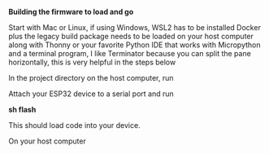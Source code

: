 


**Building the firmware to load and go**

Start with Mac or Linux, if using Windows, WSL2 has to be installed
Docker plus the legacy build package needs to be loaded on your host 
computer along with Thonny or your favorite Python IDE that works with
Micropython and a terminal program, I like Terminator because you can
split the pane horizontally, this is very helpful in the steps below

In the project directory on the host computer, run 


Attach your ESP32 device to a serial port and run

**sh flash**

This should load code into your device. 

On your host computer
